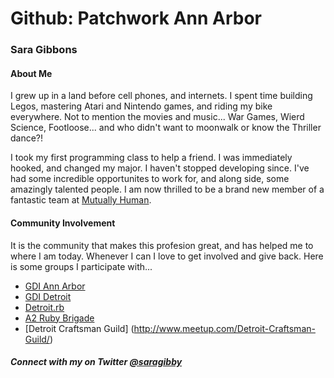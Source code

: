 # Github: Patchwork Ann Arbor
### Sara Gibbons

#### About Me

I grew up in a land before cell phones, and internets. I spent time building Legos, mastering Atari and Nintendo games, and riding my bike everywhere. Not to mention the movies and music... War Games, Wierd Science, Footloose... and who didn't want to moonwalk or know the Thriller dance?!

I took my first programming class to help a friend. I was immediately hooked, and changed my major. I haven't stopped developing since. I've had some incredible opportunites to work for, and along side, some amazingly talented people. I am now thrilled to be a brand new member of a fantastic team at [Mutually Human](www.mutuallyhuman.com).

#### Community Involvement 

It is the community that makes this profesion great, and has helped me to where I am today. Whenever I can I love to get involved and give back. Here is some groups I participate with... 
* [GDI Ann Arbor](http://www.meetup.com/Girl-Develop-It-Ann-Arbor/)
* [GDI Detroit](http://www.meetup.com/Girl-Develop-It-Detroit/)
* [Detroit.rb](http://www.meetup.com/DetroitRuby/)
* [A2 Ruby Brigade](http://www.meetup.com/Ann-Arbor-Ruby/)
* [Detroit Craftsman Guild] (http://www.meetup.com/Detroit-Craftsman-Guild/)


##### Connect with my on Twitter [@saragibby](https://twitter.com/saragibby)
